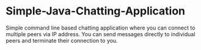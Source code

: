 # Simple-Java-Chatting-Application
Simple command line based chatting application where you can connect to multiple peers via IP address. You can send messages directly to individual peers and terminate their connection to you.

